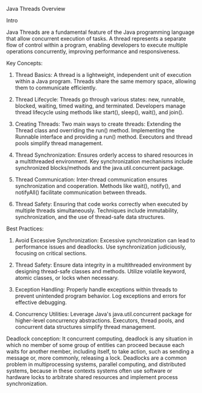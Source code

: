 Java Threads Overview

Intro

Java Threads are a fundamental feature of the Java programming language that allow concurrent execution of tasks. A thread represents a separate flow of control within a program, enabling developers to execute multiple operations concurrently, improving performance and responsiveness.

Key Concepts:
1. Thread Basics:
   A thread is a lightweight, independent unit of execution within a Java program.
   Threads share the same memory space, allowing them to communicate efficiently.

2. Thread Lifecycle:
   Threads go through various states: new, runnable, blocked, waiting, timed waiting, and terminated.
   Developers manage thread lifecycle using methods like start(), sleep(), wait(), and join().

3. Creating Threads:
   Two main ways to create threads:
   Extending the Thread class and overriding the run() method.
   Implementing the Runnable interface and providing a run() method.
   Executors and thread pools simplify thread management.

4. Thread Synchronization:
   Ensures orderly access to shared resources in a multithreaded environment.
   Key synchronization mechanisms include synchronized blocks/methods and the java.util.concurrent package.

5. Thread Communication:
   Inter-thread communication ensures synchronization and cooperation.
   Methods like wait(), notify(), and notifyAll() facilitate communication between threads.

6. Thread Safety:
   Ensuring that code works correctly when executed by multiple threads simultaneously.
   Techniques include immutability, synchronization, and the use of thread-safe data structures.
   
Best Practices:
1. Avoid Excessive Synchronization:
   Excessive synchronization can lead to performance issues and deadlocks.
   Use synchronization judiciously, focusing on critical sections.

2. Thread Safety:
   Ensure data integrity in a multithreaded environment by designing thread-safe classes and methods.
   Utilize volatile keyword, atomic classes, or locks when necessary.

3. Exception Handling:
   Properly handle exceptions within threads to prevent unintended program behavior.
   Log exceptions and errors for effective debugging.

4. Concurrency Utilities:
   Leverage Java's java.util.concurrent package for higher-level concurrency abstractions.
   Executors, thread pools, and concurrent data structures simplify thread management.

Deadlock conception:
   It concurrent computing, deadlock is any situation in which no member of some group of entities
   can proceed because each waits for another member, including itself, to take action, such as 
   sending a message or, more commonly, releasing a lock. Deadlocks are a common problem in 
   multiprocessing systems, parallel computing, and distributed systems, because in these contexts
   systems often use software or hardware locks to arbitrate shared resources and implement process
   synchronization.
 